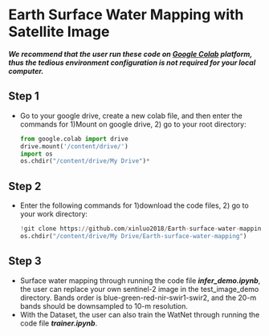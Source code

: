 # Earth Surface Water Mapping with Satellite Image

**_We recommend that the user run these code on [Google Colab](https://colab.research.google.com/notebooks/intro.ipynb) platform, thus the tedious environment configuration is not required for your local computer._** 

## Step 1
- Go to your google drive, create a new colab file, and then enter the commands for 1)Mount on google drive, 2) go to your root directory:    

  ~~~python
  from google.colab import drive  
  drive.mount('/content/drive/')  
  import os    
  os.chdir("/content/drive/My Drive")*  
  ~~~

## Step 2
- Enter the following commands for 1)download the code files, 2) go to your work directory:   

  ~~~python
  !git clone https://github.com/xinluo2018/Earth-surface-water-mapping.git  
  os.chdir("/content/drive/My Drive/Earth-surface-water-mapping")
  ~~~


## Step 3
- Surface water mapping through running the code file **_infer_demo.ipynb_**, the user can replace your own sentinel-2 image in the test_image_demo directory. Bands order is blue-green-red-nir-swir1-swir2, and the 20-m bands should be downsampled to 10-m resolution.   
- With the Dataset, the user can also train the WatNet through running the code file **_trainer.ipynb_**.  

